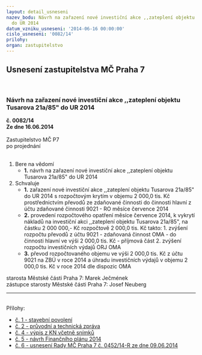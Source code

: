 ```yaml
---
layout: detail_usneseni
nazev_bodu: Návrh na zařazení nové investiční akce ,,zateplení objektu Tusarova 21a/85"
  do UR 2014
datum_vzniku_usneseni: '2014-06-16 00:00:00'
cislo_usneseni: '0082/14'
prilohy: 
organ: zastupitelstvo
---
```

<div id="ucUsn_pList" class="usn">
	<span><h2>Usnesení zastupitelstva MČ Praha 7 </h2>
<br></span><div class="standBody">
<span><h3>Návrh na zařazení nové investiční akce ,,zateplení objektu Tusarova 21a/85" do UR 2014</h3></span><div class="center">
		<strong>č. 0082/14</strong><br>
	</div>
<div class="center">
		<strong>Ze dne 16.06.2014</strong><br><br>
	</div>Zastupitelstvo MČ P7<br> po projednání<br><br><ol>
<li>Bere na vědomí<ul><li>
<strong>1.</strong> návrh na zařazení nové investiční akce ,,zateplení objektu Tusarova 21a/85" do UR 2014</li></ul>
</li>
<li>Schvaluje<ul>
<li>
<strong>1.</strong> zařazení nové investiční akce ,,zateplení objektu Tusarova 21a/85" do UR 2014 s rozpočtovým krytím v  objemu 2 000,0 tis. Kč prostřednictvím převodů ze zdaňované činnosti do činnosti hlavní z účtu zdaňované činnosti 9021 - RO měsíce července 2014</li>
<li>
<strong>2.</strong> provedení rozpočtového opatření měsíce července 2014, k vykrytí nákladů na investiční akci ,,zateplení objektu Tusarova 21a/85", na částku 2 000 000,- Kč rozpočtově 2 000,0 tis. Kč takto:                                                                                     1. zvýšení rozpočtu převodů z účtu  9021 - zdaňovaná činnost OMA - do činnosti hlavní ve výši 2 000,0 tis. Kč  -  příjmová část                                                             2. zvýšení rozpočtu investičních výdajů ORJ OMA</li>
<li>
<strong>3.</strong> převod rozpočtovaného objemu ve výši 2 000,0 tis. Kč z účtu 9021 na ZBÚ v roce 2014 a úhradu investičních výdajů v objemu 2 000,0 tis. Kč v roce 2014 dle dispozic OMA</li>
</ul>
</li>
</ol>starosta Městské části Praha 7: Marek Ječmének<br>zástupce starosty Městské části Praha 7: Josef Neuberg<hr>
<br>Přílohy: <ul>
<li><a href="/zdroj.aspx?typ=4&amp;id=56734&amp;sh=-430063083" target="_blank" title="Soubor (.pdf 299,3 kB)-nové okno">č. 1 - stavební povolení</a></li> <li><a href="/zdroj.aspx?typ=4&amp;id=56735&amp;sh=-430018827" target="_blank" title="Soubor (.pdf 736,1 kB)-nové okno">č. 2 - průvodní a technická zpráva</a></li> <li><a href="/zdroj.aspx?typ=4&amp;id=56736&amp;sh=-429987115" target="_blank" title="Soubor (.pdf 245,3 kB)-nové okno">č. 4 - výpis z KN včetně snímků</a></li> <li><a href="/zdroj.aspx?typ=4&amp;id=56737&amp;sh=-429951307" target="_blank" title="Soubor (.doc 401 kB)-nové okno">č. 5 - návrh Finančního plánu 2014</a></li> <li><a href="/zdroj.aspx?typ=4&amp;id=56738&amp;sh=-429500779" target="_blank" title="Soubor (.doc 30,5 kB)-nové okno">č. 6 - usnesení Rady MČ Praha 7 č. 0452/14-R ze dne 09.06.2014</a></li> </ul>
</div>
</div>